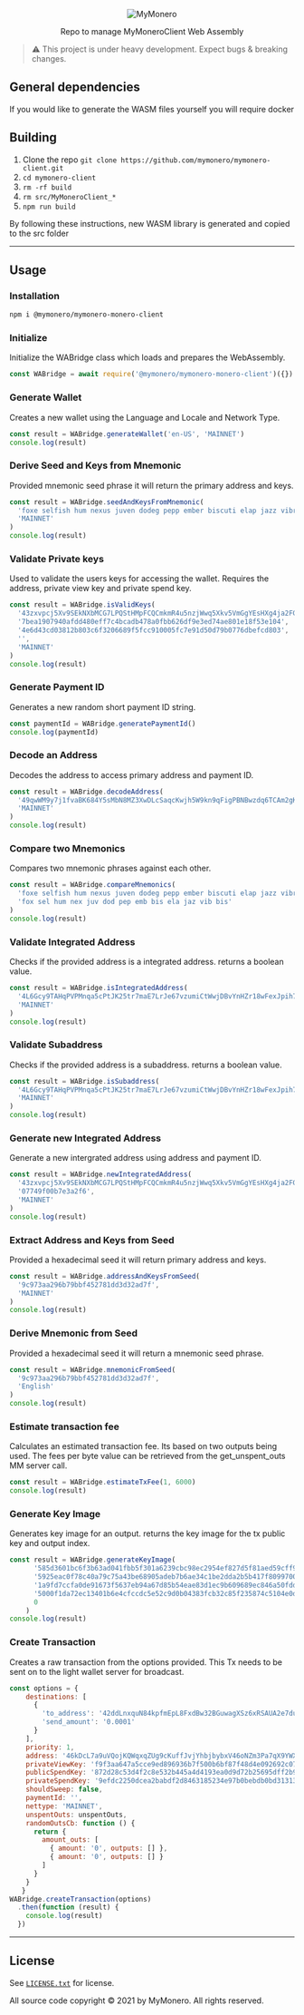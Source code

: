 <p align="center">
  <img alt="MyMonero" src="https://user-images.githubusercontent.com/1645428/146000939-b06f8fd3-9ed2-4a5e-bdd6-3981281dde9c.png">
</p>

<p align="center">
  Repo to manage MyMoneroClient Web Assembly
</p>

> :warning: This project is under heavy development. Expect bugs & breaking changes.

## General dependencies
If you would like to generate the WASM files yourself you will require docker

## Building

1. Clone the repo `git clone https://github.com/mymonero/mymonero-client.git`
1. `cd mymonero-client`
1. `rm -rf build`
1. `rm src/MyMoneroClient_*`
1. `npm run build`

By following these instructions, new WASM library is generated and copied to the src folder

-----

## Usage

### Installation

```bash
npm i @mymonero/mymonero-monero-client
```

### Initialize

Initialize the WABridge class which loads and prepares the WebAssembly.

```js
const WABridge = await require('@mymonero/mymonero-monero-client')({})
```

### Generate Wallet

Creates a new wallet using the Language and Locale and Network Type.

```js
const result = WABridge.generateWallet('en-US', 'MAINNET')
console.log(result)
```

### Derive Seed and Keys from Mnemonic

Provided mnemonic seed phrase it will return the primary address and keys.

```js
const result = WABridge.seedAndKeysFromMnemonic(
  'foxe selfish hum nexus juven dodeg pepp ember biscuti elap jazz vibrate biscui',
  'MAINNET'
)
console.log(result)
```

### Validate Private keys

Used to validate the users keys for accessing the wallet.
Requires the address, private view key and private spend key.

```js
const result = WABridge.isValidKeys(
  '43zxvpcj5Xv9SEkNXbMCG7LPQStHMpFCQCmkmR4u5nzjWwq5Xkv5VmGgYEsHXg4ja2FGRD5wMWbBVMijDTqmmVqm93wHGkg',
  '7bea1907940afdd480eff7c4bcadb478a0fbb626df9e3ed74ae801e18f53e104',
  '4e6d43cd03812b803c6f3206689f5fcc910005fc7e91d50d79b0776dbefcd803',
  '',
  'MAINNET'
)
console.log(result)
```

### Generate Payment ID

Generates a new random short payment ID string. 

```js
const paymentId = WABridge.generatePaymentId()
console.log(paymentId)
```

### Decode an Address

Decodes the address to access primary address and payment ID.

```js
const result = WABridge.decodeAddress(
  '49qwWM9y7j1fvaBK684Y5sMbN8MZ3XwDLcSaqcKwjh5W9kn9qFigPBNBwzdq6TCAm2gKxQWrdZuEZQBMjQodi9cNRHuCbTr',
  'MAINNET'
)
console.log(result)
```

### Compare two Mnemonics

Compares two mnemonic phrases against each other. 

```js
const result = WABridge.compareMnemonics(
  'foxe selfish hum nexus juven dodeg pepp ember biscuti elap jazz vibrate biscui',
  'fox sel hum nex juv dod pep emb bis ela jaz vib bis'
)
console.log(result)
```
### Validate Integrated Address

Checks if the provided address is a integrated address. returns a boolean value.

```js
const result = WABridge.isIntegratedAddress(
  '4L6Gcy9TAHqPVPMnqa5cPtJK25tr7maE7LrJe67vzumiCtWwjDBvYnHZr18wFexJpih71Mxsjv8b7EpQftpB9NjPaL41VrjstLM5WevLZx', 
  'MAINNET'
)
console.log(result)
```

### Validate Subaddress

Checks if the provided address is a subaddress. returns a boolean value.

```js
const result = WABridge.isSubaddress(
  '4L6Gcy9TAHqPVPMnqa5cPtJK25tr7maE7LrJe67vzumiCtWwjDBvYnHZr18wFexJpih71Mxsjv8b7EpQftpB9NjPaL41VrjstLM5WevLZx', 
  'MAINNET'
)
console.log(result)
```

### Generate new Integrated Address

Generate a new intergrated address using address and payment ID.

```js
const result = WABridge.newIntegratedAddress(
  '43zxvpcj5Xv9SEkNXbMCG7LPQStHMpFCQCmkmR4u5nzjWwq5Xkv5VmGgYEsHXg4ja2FGRD5wMWbBVMijDTqmmVqm93wHGkg',
  '07749f00b7e3a2f6',
  'MAINNET'
)
console.log(result)
```

### Extract Address and Keys from Seed

Provided a hexadecimal seed it will return primary address and keys.

```js
const result = WABridge.addressAndKeysFromSeed(
  '9c973aa296b79bbf452781dd3d32ad7f', 
  'MAINNET'
)
console.log(result)
```

### Derive Mnemonic from Seed

Provided a hexadecimal seed it will return a mnemonic seed phrase.

```js
const result = WABridge.mnemonicFromSeed(
  '9c973aa296b79bbf452781dd3d32ad7f',
  'English'
)
console.log(result)
```

### Estimate transaction fee

Calculates an estimated transaction fee. Its based on two outputs being used.
The fees per byte value can be retrieved from the get_unspent_outs MM server call. 

```js
const result = WABridge.estimateTxFee(1, 6000)
console.log(result)
```

### Generate Key Image

Generates key image for an output. returns the key image for the tx public key and output index.

```js
const result = WABridge.generateKeyImage(
      '585d3601bc6f3b63ad041fbb5f301a6239cbc98ec2954ef827d5f81aed59cff9',
      '5925eac0f78c40a79c75a43be68905adeb7b6ae34c1be2dda2b5b417f8099700',
      '1a9fd7ccfa0de91673f5637eb94a67d85b54eae83d1ec9b609689ec846a50fdd',
      '5000f1da72ec13401b6e4cfccdc5e52c9d0b04383fcb32c85f235874c5104e0d',
      0
    )
console.log(result)
```

### Create Transaction

Creates a raw transaction from the options provided. 
This Tx needs to be sent on to the light wallet server for broadcast.

```js
const options = {
    destinations: [
      { 
        'to_address': '42ddLnxquN84kpfmEpL8FxdBw32BGuwagXSz6xRSAUA2e7dupTS1FxP3vo1iPBA2doHPwJUpE7WVCMutnfwVMtVAKoaEA8X', 
        'send_amount': '0.0001'
      }
    ],
    priority: 1,
    address: '46kDcL7a9uVQojKQWqxqZUg9cKuffJvjYhbjbybxV46oNZm3Pa7qX9YWXC6vjAnyr3NrMFWvGjj7GUNVrQM9itGC5npKFD8',
    privateViewKey: 'f9f3aa647a5cce9ed896936b7f500b6bf87f48d4e092692c07fe824743a2d402',
    publicSpendKey: '872d28c53d4f2c8e532b445a4d4193ea0d9d72b25695dff2b98bfd82e113cc80',
    privateSpendKey: '9efdc2250dcea2babdf2d8463185234e97b0bebdb0bd313134254316b708f40f',
    shouldSweep: false,
    paymentId: '',
    nettype: 'MAINNET',
    unspentOuts: unspentOuts,
    randomOutsCb: function () {
      return {
        amount_outs: [
          { amount: '0', outputs: [] },
          { amount: '0', outputs: [] }
        ]
      }
    }
   }
WABridge.createTransaction(options)
  .then(function (result) {
    console.log(result)
  })
```

-----

## License

See [`LICENSE.txt`](LICENSE.txt) for license.

All source code copyright © 2021 by MyMonero. All rights reserved.